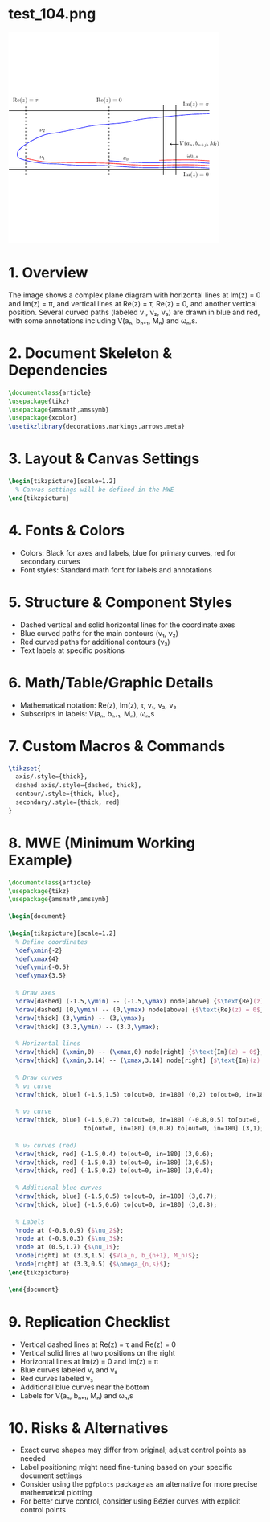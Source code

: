 # test_104.png

![test_104.png](../../../eval_dataset/images/test_104.png)

# 1. Overview
The image shows a complex plane diagram with horizontal lines at Im(z) = 0 and Im(z) = π, and vertical lines at Re(z) = τ, Re(z) = 0, and another vertical position. Several curved paths (labeled ν₁, ν₂, ν₃) are drawn in blue and red, with some annotations including V(aₙ, bₙ₊₁, Mₙ) and ωₙ,s.

# 2. Document Skeleton & Dependencies
```latex
\documentclass{article}
\usepackage{tikz}
\usepackage{amsmath,amssymb}
\usepackage{xcolor}
\usetikzlibrary{decorations.markings,arrows.meta}
```

# 3. Layout & Canvas Settings
```latex
\begin{tikzpicture}[scale=1.2]
  % Canvas settings will be defined in the MWE
\end{tikzpicture}
```

# 4. Fonts & Colors
- Colors: Black for axes and labels, blue for primary curves, red for secondary curves
- Font styles: Standard math font for labels and annotations

# 5. Structure & Component Styles
- Dashed vertical and solid horizontal lines for the coordinate axes
- Blue curved paths for the main contours (ν₁, ν₂)
- Red curved paths for additional contours (ν₃)
- Text labels at specific positions

# 6. Math/Table/Graphic Details
- Mathematical notation: Re(z), Im(z), τ, ν₁, ν₂, ν₃
- Subscripts in labels: V(aₙ, bₙ₊₁, Mₙ), ωₙ,s

# 7. Custom Macros & Commands
```latex
\tikzset{
  axis/.style={thick},
  dashed axis/.style={dashed, thick},
  contour/.style={thick, blue},
  secondary/.style={thick, red}
}
```

# 8. MWE (Minimum Working Example)
```latex
\documentclass{article}
\usepackage{tikz}
\usepackage{amsmath,amssymb}

\begin{document}

\begin{tikzpicture}[scale=1.2]
  % Define coordinates
  \def\xmin{-2}
  \def\xmax{4}
  \def\ymin{-0.5}
  \def\ymax{3.5}
  
  % Draw axes
  \draw[dashed] (-1.5,\ymin) -- (-1.5,\ymax) node[above] {$\text{Re}(z) = \tau$};
  \draw[dashed] (0,\ymin) -- (0,\ymax) node[above] {$\text{Re}(z) = 0$};
  \draw[thick] (3,\ymin) -- (3,\ymax);
  \draw[thick] (3.3,\ymin) -- (3.3,\ymax);
  
  % Horizontal lines
  \draw[thick] (\xmin,0) -- (\xmax,0) node[right] {$\text{Im}(z) = 0$};
  \draw[thick] (\xmin,3.14) -- (\xmax,3.14) node[right] {$\text{Im}(z) = \pi$};
  
  % Draw curves
  % ν₁ curve
  \draw[thick, blue] (-1.5,1.5) to[out=0, in=180] (0,2) to[out=0, in=180] (3,2.5);
  
  % ν₂ curve
  \draw[thick, blue] (-1.5,0.7) to[out=0, in=180] (-0.8,0.5) to[out=0, in=180] (-0.3,0.7) 
                     to[out=0, in=180] (0,0.8) to[out=0, in=180] (3,1);
  
  % ν₃ curves (red)
  \draw[thick, red] (-1.5,0.4) to[out=0, in=180] (3,0.6);
  \draw[thick, red] (-1.5,0.3) to[out=0, in=180] (3,0.5);
  \draw[thick, red] (-1.5,0.2) to[out=0, in=180] (3,0.4);
  
  % Additional blue curves
  \draw[thick, blue] (-1.5,0.5) to[out=0, in=180] (3,0.7);
  \draw[thick, blue] (-1.5,0.6) to[out=0, in=180] (3,0.8);
  
  % Labels
  \node at (-0.8,0.9) {$\nu_2$};
  \node at (-0.8,0.3) {$\nu_3$};
  \node at (0.5,1.7) {$\nu_1$};
  \node[right] at (3.3,1.5) {$V(a_n, b_{n+1}, M_n)$};
  \node[right] at (3.3,0.5) {$\omega_{n,s}$};
\end{tikzpicture}

\end{document}
```

# 9. Replication Checklist
- Vertical dashed lines at Re(z) = τ and Re(z) = 0
- Vertical solid lines at two positions on the right
- Horizontal lines at Im(z) = 0 and Im(z) = π
- Blue curves labeled ν₁ and ν₂
- Red curves labeled ν₃
- Additional blue curves near the bottom
- Labels for V(aₙ, bₙ₊₁, Mₙ) and ωₙ,s

# 10. Risks & Alternatives
- Exact curve shapes may differ from original; adjust control points as needed
- Label positioning might need fine-tuning based on your specific document settings
- Consider using the `pgfplots` package as an alternative for more precise mathematical plotting
- For better curve control, consider using Bézier curves with explicit control points
